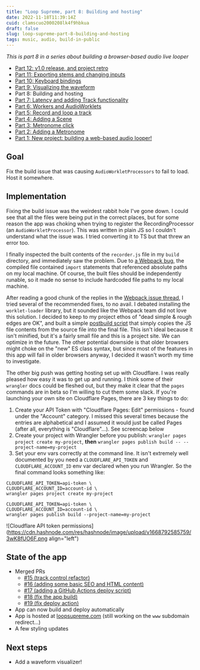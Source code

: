 ```yaml
---
title: "Loop Supreme, part 8: Building and hosting"
date: 2022-11-18T11:39:14Z
cuid: clamscuo2000208lk4f9hbkua
draft: false
slug: loop-supreme-part-8-building-and-hosting
tags: music, audio, build-in-public
---
```


_This is part 8 in a series about building a browser-based audio live looper_

- [Part 12: v1.0 release, and project retro](/loop-supreme-part-12-v10-release-and-project-retro)
- [Part 11: Exporting stems and changing inputs](/loop-supreme-part-11-exporting-stems-and-changing-inputs)
- [Part 10: Keyboard bindings](/loop-supreme-part-10-keyboard-bindings)
- [Part 9: Visualizing the waveform](/loop-supreme-part-9-visualizing-the-waveform)
- Part 8: Building and hosting
- [Part 7: Latency and adding Track functionality](/loop-supreme-part-7-latency-and-adding-track-functionality)
- [Part 6: Workers and AudioWorklets](/loop-supreme-part-6-workers-and-audioworklets)
- [Part 5: Record and loop a track](/loop-supreme-part-5-record-and-loop-a-track)
- [Part 4: Adding a Scene](/loop-supreme-part-4-adding-a-scene)
- [Part 3: Metronome click](/loop-supreme-part-3-metronome-click)
- [Part 2: Adding a Metronome](/loop-supreme-part-2-adding-a-metronome)
- [Part 1: New project: building a web-based audio looper!](/new-project-building-a-web-based-audio-looper)

## Goal

Fix the build issue that was causing `AudioWorkletProcessors` to fail to load. Host it somewhere.

## Implementation

Fixing the build issue was the weirdest rabbit hole I've gone down. I could see that all the files were being put in the correct places, but for some reason the app was choking when trying to register the RecordingProcessor (an `AudioWorkletProcessor`). This was written in plain JS so I couldn't understand what the issue was. I tried converting it to TS but that threw an error too.

I finally inspected the built contents of the `recorder.js` file in my `build` directory, and immediately saw the problem. Due to [a Webpack bug](https://github.com/webpack/webpack/issues/11543), the compiled file contained `import` statements that referenced absolute paths on my local machine. Of course, the built files should be independently runable, so it made no sense to include hardcoded file paths to my local machine.

After reading a good chunk of the replies in the [Webpack issue thread](https://github.com/webpack/webpack/issues/11543), I tried several of the recommended fixes, to no avail. I debated installing the `worklet-loader` library, but it sounded like the Webpack team did not love this solution. I decided to keep to my project ethos of "dead simple & rough edges are OK", and built a simple [postbuild script](https://github.com/ericyd/loop-supreme/blob/92b5ac28b1f45d870698c507d8e3ff06d8e8a678/scripts/postbuild.sh) that simply copies the JS file contents from the source file into the final file. This isn't ideal because it isn't minified, but it's a fairly small file and this is a project site. We can optimize in the future. The other potential downside is that older browsers might choke on the "new" ES class syntax, but since most of the features in this app will fail in older browsers anyway, I decided it wasn't worth my time to investigate.

The other big push was getting hosting set up with Cloudflare. I was really pleased how easy it was to get up and running. I think some of their `wrangler` docs could be fleshed out, but they make it clear that the `pages` commands are in beta so I'm willing to cut them some slack. If you're launching your own site on Cloudflare Pages, there are 3 key things to do:

1. Create your API Token with "Cloudflare Pages: Edit" permissions - found under the "Account" category. I missed this several times because the entries are alphabetical and I assumed it would just be called Pages (after all, everything is "Cloudflare"...). See screencap below
2. Create your project with Wrangler before you publish: `wrangler pages project create my-project`, **then** `wrangler pages publish build -- --project-name=my-project`
3. Set your env vars correctly at the command line. It isn't extremely well documented by you need a `CLOUDFLARE_API_TOKEN` and `CLOUDFLARE_ACCOUNT_ID` env var declared when you run Wrangler. So the final command looks something like:

```shell
CLOUDFLARE_API_TOKEN=api-token \
CLOUDFLARE_ACCOUNT_ID=account-id \
wrangler pages project create my-project

CLOUDFLARE_API_TOKEN=api-token \
CLOUDFLARE_ACCOUNT_ID=account-id \
wrangler pages publish build --project-name=my-project
```

![Cloudflare API token permissions](https://cdn.hashnode.com/res/hashnode/image/upload/v1668792585759/3wK8fUO6F.png align="left")

## State of the app

- Merged PRs
  - [#15 (track control refactor)](https://github.com/ericyd/loop-supreme/pull/15)
  - [#16 (adding some basic SEO and HTML content)](https://github.com/ericyd/loop-supreme/pull/16)
  - [#17 (adding a GitHub Actions deploy script)](https://github.com/ericyd/loop-supreme/pull/17)
  - [#18 (fix the app build)](<(https://github.com/ericyd/loop-supreme/pull/18)>)
  - [#19 (fix deploy action)](https://github.com/ericyd/loop-supreme/pull/19)
- App can now build and deploy automatically
- App is hosted at [loopsupreme.com](https://loopsupreme.com) (still working on the `www` subdomain redirect...)
- A few styling updates

## Next steps

- Add a waveform visualizer!
